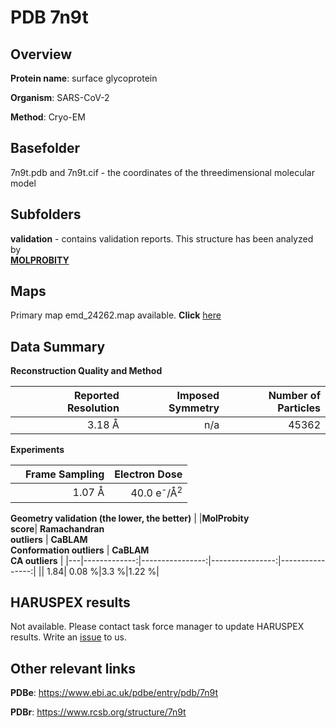 # PDB 7n9t

## Overview

**Protein name**: surface glycoprotein

**Organism**: SARS-CoV-2

**Method**: Cryo-EM



## Basefolder

7n9t.pdb and 7n9t.cif - the coordinates of the threedimensional molecular model

## Subfolders





**validation** - contains validation reports. This structure has been analyzed by <br>  [**MOLPROBITY**](https://github.com/thorn-lab/coronavirus_structural_task_force/tree/master/pdb/surface_glycoprotein/SARS-CoV-2/7n9t/validation/molprobity)    



## Maps

Primary map emd_24262.map available. **Click** [here](http://ftp.wwpdb.org/pub/emdb/structures/EMD-24262/map/) 

## Data Summary
**Reconstruction Quality and Method**

|   | Reported Resolution | Imposed Symmetry | Number of Particles |
|---|-------------:|----------------:|--------------:|
|   |3.18 Å|n/a|45362|

**Experiments**

|   | Frame Sampling | Electron Dose |
|---|-------------:|----------------:|
|   |1.07 Å|40.0 e<sup>-</sup>/Å<sup>2</sup>|

**Geometry validation (the lower, the better)**
|   |**MolProbity<br>score**| **Ramachandran<br>outliers** | **CaBLAM<br>Conformation outliers** | **CaBLAM<br>CA outliers** |
|---|-------------:|----------------:|----------------:|----------------:|
||  1.84|  0.08 %|3.3 %|1.22 %|

## HARUSPEX results

Not available. Please contact task force manager to update HARUSPEX results. Write an [issue](https://github.com/thorn-lab/coronavirus_structural_task_force/issues) to us.

## Other relevant links 
**PDBe**:  https://www.ebi.ac.uk/pdbe/entry/pdb/7n9t
 
**PDBr**: https://www.rcsb.org/structure/7n9t 
